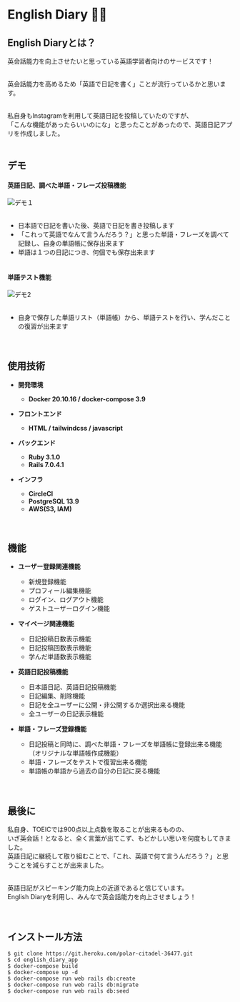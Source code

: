 # English Diary ✍🏼

## English Diaryとは？<br>
英会話能力を向上させたいと思っている英語学習者向けのサービスです！<br><br>

英会話能力を高めるため「英語で日記を書く」ことが流行っているかと思います。<br><br>

私自身もInstagramを利用して英語日記を投稿していたのですが、<br>
「こんな機能があったらいいのにな」と思ったことがあったので、英語日記アプリを作成しました。<br><br>


## デモ
#### 英語日記、調べた単語・フレーズ投稿機能
![デモ１](https://user-images.githubusercontent.com/81918738/221407604-ad7991b9-0674-4cf8-ada4-f31b09d1dcd7.gif)<br><br>

* 日本語で日記を書いた後、英語で日記を書き投稿します
* 「これって英語でなんて言うんだろう？」と思った単語・フレーズを調べて記録し、自身の単語帳に保存出来ます
* 単語は１つの日記につき、何個でも保存出来ます<br><br>


#### 単語テスト機能
![デモ2](https://user-images.githubusercontent.com/81918738/221408010-6c421aa3-8a22-4469-97af-c2f7e8300a89.gif)<br><br>

* 自身で保存した単語リスト（単語帳）から、単語テストを行い、学んだことの復習が出来ます<br><br><br>


## 使用技術

* __開発環境__
  * __Docker 20.10.16 / docker-compose 3.9__

* __フロントエンド__
  * __HTML / tailwindcss / javascript__

* __バックエンド__
  * __Ruby 3.1.0__
  * __Rails 7.0.4.1__

* __インフラ__
  * __CircleCI__
  * __PostgreSQL 13.9__
  * __AWS(S3, IAM)__ <br><br><br>


## 機能
* __ユーザー登録関連機能__
  * 新規登録機能
  * プロフィール編集機能
  * ログイン、ログアウト機能
  * ゲストユーザーログイン機能

* __マイページ関連機能__
  * 日記投稿日数表示機能
  * 日記投稿回数表示機能
  * 学んだ単語数表示機能

* __英語日記投稿機能__
  * 日本語日記、英語日記投稿機能
  * 日記編集、削除機能
  * 日記を全ユーザーに公開・非公開するか選択出来る機能
  * 全ユーザーの日記表示機能

* __単語・フレーズ登録機能__
  * 日記投稿と同時に、調べた単語・フレーズを単語帳に登録出来る機能（オリジナルな単語帳作成機能）
  * 単語・フレーズをテストで復習出来る機能
  * 単語帳の単語から過去の自分の日記に戻る機能<br><br><br>



## 最後に

私自身、TOEICでは900点以上点数を取ることが出来るものの、<br>
いざ英会話！となると、全く言葉が出てこず、もどかしい思いを何度もしてきました。<br>
英語日記に継続して取り組むことで、「これ、英語で何て言うんだろう？」と思うことを減らすことが出来ました。<br><br>

英語日記がスピーキング能力向上の近道であると信じています。<br>
English Diaryを利用し、みんなで英会話能力を向上させましょう！<br><br><br>

## インストール方法
```
$ git clone https://git.heroku.com/polar-citadel-36477.git
$ cd english_diary_app
$ docker-compose build
$ docker-compose up -d
$ docker-compose run web rails db:create
$ docker-compose run web rails db:migrate
$ docker-compose run web rails db:seed

